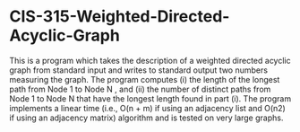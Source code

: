 # CIS-315-Weighted-Directed-Acyclic-Graph
This is a program which takes the description of a weighted
directed acyclic graph from standard input and writes to standard output two numbers measuring
the graph. The program computes (i) the length of the longest path from Node 1 to
Node N , and (ii) the number of distinct paths from Node 1 to Node N that have the longest length
found in part (i).
The program implements a linear time (i.e., O(n + m) if using an adjacency list
and O(n2) if using an adjacency matrix) algorithm and is tested on very large graphs.

